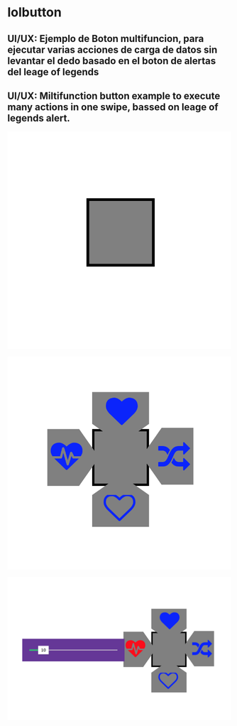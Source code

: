 # lolbutton
## UI/UX: Ejemplo de Boton multifuncion, para ejecutar varias acciones de carga de datos sin levantar el dedo basado en el boton de alertas del leage of legends

## UI/UX: Miltifunction button example to execute many actions in one swipe, bassed on leage of legends alert.




 ![demo](./screenshots/state1.png)

 ![demo](./screenshots/state2.png)
 
 ![demo](./screenshots/state3.png)